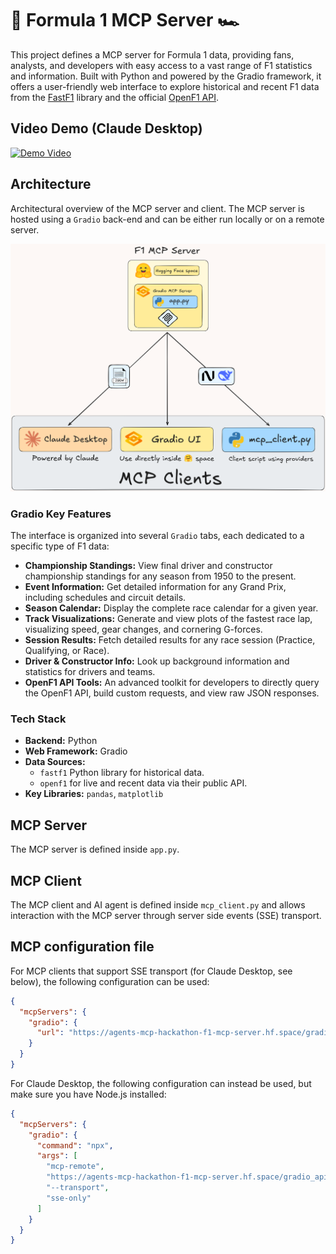 #  🏁 Formula 1 MCP Server 🏎️

This project defines a MCP server for Formula 1 data, providing fans, analysts, and developers with easy access to a vast range of F1 statistics and information. Built with Python and powered by the Gradio framework, it offers a user-friendly web interface to explore historical and recent F1 data from the [FastF1](https://docs.fastf1.dev/) library and the official [OpenF1 API](https://openf1.org/).

## Video Demo (Claude Desktop)

[![Demo Video](https://cdn.loom.com/sessions/thumbnails/4ef9cf2e691143db8e5d807a1aef9672-3f6299cea3ac0fd3-full-play.gif)](https://www.loom.com/embed/4ef9cf2e691143db8e5d807a1aef9672?sid=6dabbf2e-71ba-406d-ad86-8b480a29e222)

## Architecture

Architectural overview of the MCP server and client. The MCP server is hosted using a `Gradio` back-end and can be either run locally or on a remote server.

<img src="src/assets/architecture.png" width="800" />


### Gradio Key Features
The interface is organized into several `Gradio` tabs, each dedicated to a specific type of F1 data:

*   **Championship Standings:** View final driver and constructor championship standings for any season from 1950 to the present.
*   **Event Information:** Get detailed information for any Grand Prix, including schedules and circuit details.
*   **Season Calendar:** Display the complete race calendar for a given year.
*   **Track Visualizations:** Generate and view plots of the fastest race lap, visualizing speed, gear changes, and cornering G-forces.
*   **Session Results:** Fetch detailed results for any race session (Practice, Qualifying, or Race).
*   **Driver & Constructor Info:** Look up background information and statistics for drivers and teams.
*   **OpenF1 API Tools:** An advanced toolkit for developers to directly query the OpenF1 API, build custom requests, and view raw JSON responses.

### Tech Stack
*   **Backend:** Python
*   **Web Framework:** Gradio
*   **Data Sources:**
    *   `fastf1` Python library for historical data.
    *   `openf1` for live and recent data via their public API.
*   **Key Libraries:** `pandas`, `matplotlib`


## MCP Server
The MCP server is defined inside `app.py`.

## MCP Client
The MCP client and AI agent is defined inside `mcp_client.py` and allows interaction with the MCP server through server side events (SSE) transport.


## MCP configuration file
For MCP clients that support SSE transport (for Claude Desktop, see below), the following configuration can be used:

```json
{
  "mcpServers": {
    "gradio": {
      "url": "https://agents-mcp-hackathon-f1-mcp-server.hf.space/gradio_api/mcp/sse"
    }
  }
}
```

For Claude Desktop, the following configuration can instead be used, but make sure you have Node.js installed:

```json
{
  "mcpServers": {
    "gradio": {
      "command": "npx",
      "args": [
        "mcp-remote",
        "https://agents-mcp-hackathon-f1-mcp-server.hf.space/gradio_api/mcp/sse",
        "--transport",
        "sse-only"
      ]
    }
  }
}
```